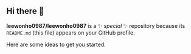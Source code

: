 ## Hi there 👋


**leewonho0987/leewonho0987** is a ✨ _special_ ✨ repository because its `README.md` (this file) appears on your GitHub profile.

Here are some ideas to get you started:

<!---
- 🔭 I’m currently working on ...
- 🌱 I’m currently learning ...
- 👯 I’m looking to collaborate on ...
- 🤔 I’m looking for help with ...
- 💬 Ask me about ...
- 📫 How to reach me: ...
- 😄 Pronouns: ...
- ⚡ Fun fact: ... 

---!>
